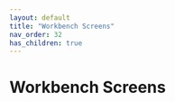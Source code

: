 ```yaml
---
layout: default
title: "Workbench Screens"
nav_order: 32
has_children: true
---
```

# Workbench Screens
